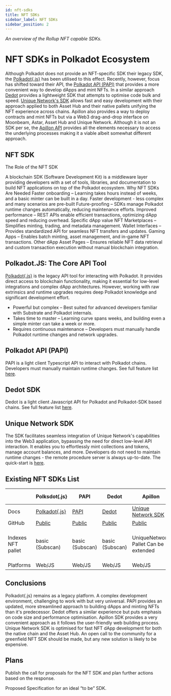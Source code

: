 ```yaml
---
id: nft-sdks 
title: NFT SDKs
sidebar_label: NFT SDKs
sidebar_position: 2
---
```


_An overview of the Rollup NFT capable SDKs._

# NFT SDKs in Polkadot Ecosystem

Although Polkadot does not provide an NFT-specific SDK their legacy SDK, the [Polkadot{.js}](https://polkadot.js.org/docs/api/) has been utilised to this effect. Recently, however, focus has shifted toward their API, the [Polkadot API (PAPI)](https://papi.how/) that provides a more convenient way to develop dApps and mint NFTs. In a similar approach [Dedot](https://github.com/dedotdev/dedot) provides a lightweight SDK that attempts to optimise code bulk and speed. [Unique Network's SDK](https://docs.unique.network/build/sdk/v2/quick-start.html) allows fast and easy development with their approach applied to both Asset Hub and their native pallets unifying the NFT experience across chains. Apillon also provides a way to deploy contracts and mint NFTs but via a Web3 drag-and-drop interface on Moonbeam, Astar, Asset Hub and Unique Network. Although it is not an SDK per se, the [Apillon API](https://wiki.apillon.io/build/1-apillon-api.html) provides all the elements necessary to access the underlying processes making it a viable albeit somewhat different approach.


## NFT SDK

The Role of the NFT SDK

A blockchain SDK (Software Development Kit) is a middleware layer providing developers with a set of tools, libraries, and documentation to build NFT applications on top of the Polkadot ecosystem.
Why NFT SDKs Are Needed
Faster onboarding – Learning takes hours instead of weeks, and a basic minter can be built in a day.
Faster development - less complex and many scenarios are pre-built
Future-proofing – SDKs manage Polkadot runtime changes automatically, reducing maintenance efforts.
Improved performance – REST APIs enable efficient transactions, optimizing dApp speed and reducing overhead.
Specific dApp value
NFT Marketplaces – Simplifies minting, trading, and metadata management.
Wallet Interfaces – Provides standardized API for seamless NFT transfers and updates.
Gaming Apps – Enables batch minting, asset management, and in-game NFT transactions.
Other dApp Asset Pages – Ensures reliable NFT data retrieval and custom transaction execution without manual blockchain integration.


## Polkadot.JS: The Core API Tool

[Polkadot{.js}](https://polkadot.js.org/docs/api/)  is the legacy API tool for interacting with Polkadot. It provides direct access to blockchain functionality, making it essential for low-level integrations and complex dApp architectures. However, working with raw extrinsics and runtime upgrades requires deep Polkadot knowledge and significant development effort.

- Powerful but complex – Best suited for advanced developers familiar with Substrate and Polkadot internals.
- Takes time to master – Learning curve spans weeks, and building even a simple minter can take a week or more.
- Requires continuous maintenance – Developers must manually handle Polkadot runtime changes and network upgrades.

## Polkadot API (PAPI)

PAPI is a light client Typescript API to interact with Polkadot chains. Developers must manually maintain runtime changes. See full feature list [here](https://github.com/polkadot-api/polkadot-api#features).

## Dedot SDK

Dedot is a light client Javascript API for Polkadot and Polkadot-SDK based chains. See full feature list [here](https://github.com/dedotdev/dedot#features).

## Unique Network SDK

The SDK facilitates seamless integration of Unique Network's capabilities into the Web3 application, bypassing the need for direct low-level API interaction. It enables you to effortlessly mint collections and tokens, manage account balances, and more. Developers do not need to maintain runtime changes - the remote procedure server is always up-to-date. The quick-start is [here](https://docs.unique.network/build/sdk/v2/quick-start.html).

## Existing NFT SDKs List

|  | Polksdot{.js} | PAPI | Dedot | Apillon | Unique Network |
| --- | --- | --- | --- | --- | --- |
| Docs |[Polkadot{.js}](https://polkadot.js.org/docs/)|[PAPI](https://papi.how/getting-started)|[Dedot](https://docs.dedot.dev/)| [Unique Network SDK](https://sdk-docs.apillon.io/) | [Documentation](https://docs.unique.network/build/sdk/getting-started.html) |
| GitHub |[Public](https://github.com/polkadot-js/docs)|[Public](https://github.com/polkadot-api/polkadot-api)|[Public](https://github.com/dedotdev/dedot)| [Public](https://github.com/Apillon/sdk) | Private |
| Indexes NFT pallet |basic (Subscan)|basic (Subscan)|basic (Subscan)| UniqueNetwork Pallet Can be extended | UniqueNetwork Pallet Pallet NFTs (MVP) Pallet Uniques (MVP) |
| Platforms | Web/JS | Web/JS | Web/JS | Web/JS | Web/JS |

## Conclusions

Polkadot{.js} remains as a legacy platform. A complex development environment, challenging to work with but very universal. 
PAPI provides an updated, more streamlined approach to building dApps and minting NFTs than it's predecessor.
Dedot offers a similar experience but puts emphasis on code size and performance optimisation.
Apillon SDK provides a very convenient approach as it follows the user-friendly web building process.
Unique Network SDK is optimised for fast NFT dApp development for both the native chain and the Asset Hub.
An open call to the community for a greenfield NFT SDK should be made, but any new solution is likely to be expensive.

## Plans

Publish the call for proposals for the NFT SDK and plan further actions based on the response.

Proposed Specification for an ideal “to be”  SDK.

